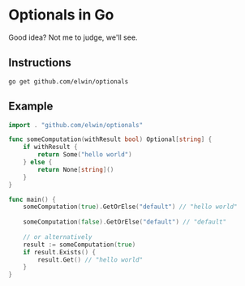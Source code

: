 # Optionals in Go

Good idea? Not me to judge, we'll see.

## Instructions
```shell
go get github.com/elwin/optionals
```

## Example

```go
import . "github.com/elwin/optionals"

func someComputation(withResult bool) Optional[string] {
    if withResult {
        return Some("hello world")
    } else {
        return None[string]()
    }
}

func main() {
    someComputation(true).GetOrElse("default") // "hello world"
    
    someComputation(false).GetOrElse("default") // "default"
    
    // or alternatively
    result := someComputation(true)
    if result.Exists() {
        result.Get() // "hello world"
    }
}
```